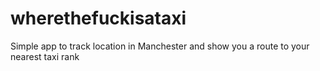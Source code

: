 wherethefuckisataxi
===================

Simple app to track location in Manchester and show you a route to your nearest taxi rank